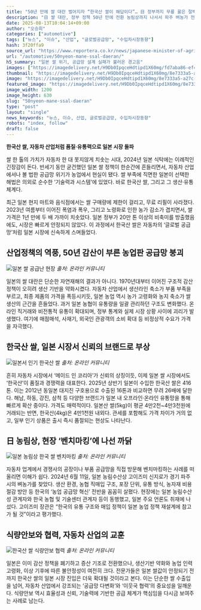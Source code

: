```yaml
---
title: "50년 만에 쌀 대란 벌어지자 “한국산 쌀이 해답이다”… 日 정부까지 무릎 꿇은 절박한 이유"
description: "日 쌀 대란, 정부 정책 50년 만에 전환 농림상까지 나서서 파주 벼농가 전격 방문 ..."
date: 2025-08-13T10:04:14+09:00
author: "오승희"
categories: ["automotive"]
tags: ["뉴스", "이슈", "산업", "글로벌공급망", "수입차시장동향"]
hash: 3f20ffa9
source_url: "https://www.reportera.co.kr/news/japanese-minister-of-agriculture-forestry-and-fisheries-visits-paju/"
url: "/automotive/50nyeon-mane-ssal-daeran/"
h5_summary: "일본 쌀 위기, 공급망 설계 실패가 불러온 경고음"
images: ["https://imagedelivery.net/H9Db0IpqceHdtipd1X60mg/fd7aba86-ef43-4136-a6be-5ab40ca4bf00/public", "https://imagedelivery.net/H9Db0IpqceHdtipd1X60mg/8e7333a5-a27c-49aa-2e3e-c7c3258e3200/public", "https://imagedelivery.net/H9Db0IpqceHdtipd1X60mg/97299f59-1a67-4d19-7a25-a9e36a401e00/public", "https://imagedelivery.net/H9Db0IpqceHdtipd1X60mg/1bef132f-e034-452e-bb25-6f746347c900/public", "https://imagedelivery.net/H9Db0IpqceHdtipd1X60mg/0c6205b9-07bc-4300-f550-e8f6b6c14900/public"]
thumbnail: "https://imagedelivery.net/H9Db0IpqceHdtipd1X60mg/8e7333a5-a27c-49aa-2e3e-c7c3258e3200/public"
image: "https://imagedelivery.net/H9Db0IpqceHdtipd1X60mg/8e7333a5-a27c-49aa-2e3e-c7c3258e3200/public"
featured_image: "https://imagedelivery.net/H9Db0IpqceHdtipd1X60mg/8e7333a5-a27c-49aa-2e3e-c7c3258e3200/public"
image_width: 1200
image_height: 630
slug: "50nyeon-mane-ssal-daeran"
type: "post"
layout: "single"
news_keywords: "뉴스, 이슈, 산업, 글로벌공급망, 수입차시장동향"
robots: "index, follow"
draft: false
---
```


**한국산 쌀, 자동차 산업처럼 품질·유통력으로 일본 시장 돌파**

쌀 한 톨의 가치가 자동차 한 대 못지않게 치솟는 시대, 2024년 일본 식탁에는 이례적인 긴장감이 돈다. 반세기 동안 굳건했던 일본 쌀 정책이 한순간에 흔들리면서, 자동차 산업에서나 볼 법한 공급망 위기가 농업에서 현실이 됐다. 쌀 부족에 직면한 일본이 선택한 해법은 의외로 순수한 ‘기술력과 시스템’에 있었다. 바로 한국산 쌀, 그리고 그 생산·유통 체계다.

최근 일본 현지 마트와 음식점에서는 쌀 구매량에 제한이 걸리고, 무료 리필이 사라졌다. 2023년 여름부터 이어진 폭염과 폭우, 그리고 노령화로 인한 농가 감소가 겹치면서, 쌀 가격은 1년 만에 두 배 가까이 치솟았다. 일본 정부가 20만 톤 이상의 비축미를 방출했음에도, 시장은 빠르게 안정되지 않았다. 이 과정에서 한국산 쌀은 자동차의 ‘글로벌 공급망’처럼 일본 시장에 신속하게 스며들었다.

## 산업정책의 역풍, 50년 감산이 부른 농업판 공급망 붕괴

![일본 쌀 공급난 현장](https://imagedelivery.net/H9Db0IpqceHdtipd1X60mg/97299f59-1a67-4d19-7a25-a9e36a401e00/public)
*출처: 온라인 커뮤니티*


일본의 쌀 대란은 단순한 자연재해의 결과가 아니다. 1970년대부터 이어진 구조적 감산 정책이 오히려 생산 기반을 약화시켰다. 자동차 산업에서 생산라인 축소가 부품 부족을 부르고, 최종 제품의 가격을 폭등시키듯, 일본 농업 역시 농가 고령화와 농지 축소가 쌀 생산의 근간을 흔들었다. 과거 일본 농협이 유통량을 일괄 관리하던 구조도 변화했다. 온라인 직거래와 비전통적 유통이 확대되며, 정부 통계와 실제 시장 상황 사이에 괴리가 발생했다. 여기에 매점매석, 사재기, 외국인 관광객의 소비 확대 등 비정상적 수요가 가격을 자극했다.

## 한국산 쌀, 일본 시장서 신뢰의 브랜드로 부상

![일본서 인기 한국산 쌀](https://imagedelivery.net/H9Db0IpqceHdtipd1X60mg/0c6205b9-07bc-4300-f550-e8f6b6c14900/public)
*출처: 온라인 커뮤니티*


흔히 자동차 시장에서 ‘메이드 인 코리아’가 신뢰의 상징이듯, 이제 일본 쌀 시장에서도 ‘한국산’이 품질과 경쟁력을 대표한다. 2025년 상반기 일본이 수입한 한국산 쌀은 416톤. 이는 2012년 동일본 대지진 구호용으로 수출된 16톤과 비교하면 무려 26배에 달한다. 해남, 하동, 강진, 삼척 등 다양한 브랜드가 일본 내 오프라인·온라인 유통망을 통해 빠르게 확산 중이다. 가격도 매력적이다. 일본산 쌀(5kg)이 평균 4만2천~4만3천원에 거래되는 반면, 한국산(4kg)은 4만1천원 내외다. 관세를 포함해도 가격 차이가 거의 없고, 일부 인기 상품은 출시 즉시 품절되는 현상도 나타난다.

## 日 농림상, 현장 ‘벤치마킹’에 나선 까닭

![일본 농림상 한국 쌀 벤치마킹](https://imagedelivery.net/H9Db0IpqceHdtipd1X60mg/1bef132f-e034-452e-bb25-6f746347c900/public)
*출처: 온라인 커뮤니티*


자동차 업계에서 경쟁사의 공장이나 부품 공급망을 직접 방문해 벤치마킹하는 사례를 떠올리면 이해가 쉽다. 2024년 6월 11일, 일본 농림수산상 고이즈미 신지로가 경기 파주시의 벼농가를 찾았다. 생산 환경, 농협 직매입 구조, 포장 단위, 유통 방식, 농자재 비용 절감 방안 등 한국의 ‘농업 공급망 혁신’ 전반을 꼼꼼히 살폈다. 현장에는 일본 농림수산성 관계자와 한국 농협 및 기술센터 관계자 등이 동행했고, 일본 주요 언론도 취재에 나섰다. 고이즈미 장관은 “한국의 유통 구조와 매입 정책이 일본 농업 정책 재설계에 참고가 될 것”이라고 평가했다.

## 식량안보와 협력, 자동차 산업의 교훈

![한국산 쌀 식량안보 협력](https://imagedelivery.net/H9Db0IpqceHdtipd1X60mg/fd7aba86-ef43-4136-a6be-5ab40ca4bf00/public)
*출처: 온라인 커뮤니티*


일본은 이미 감산 정책을 폐기하고 증산 기조로 전환했으나, 생산기반 약화와 농업 인력 고령화, 이상 기후에 따른 불안정성이 여전히 크다. 전문가들은 일본 쌀값이 안정되기 전까지 한국산 쌀의 일본 시장 진입은 더욱 확대될 것이라고 본다. 이는 단순한 쌀 수출입을 넘어, 자동차 산업에서 강조되는 ‘공급망 다변화’와 ‘이웃국 협력’의 중요성을 일깨운다. 식량안보 역시 효율성과 신뢰, 기술력에 기반한 공급 체계가 핵심임을 다시금 보여주는 사례로 남는다.
